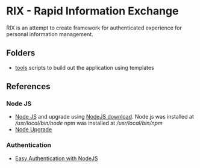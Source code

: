 # RIX - Rapid Information Exchange
 RIX is an attempt to create framework for authenticated experience for personal information management.


## Folders
 - [tools](tools/) scripts to build out the application using templates

## References
  
### Node JS
  - [Node JS](http://npmjs.org) and upgrade using [NodeJS download](https://nodejs.org/en/download/).
     Node.js was installed at */usr/local/bin/node*
     npm was installed at */usr/local/bin/npm*
  - [Node Upgrade](https://www.solarianprogrammer.com/2016/04/29/how-to-upgrade-nodejs-mac-os-x/)

### Authentication
- [Easy Authentication with NodeJS](https://scotch.io/tutorials/easy-node-authentication-setup-and-local)
